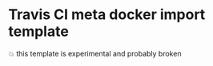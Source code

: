 Travis CI meta docker import template
=====================================

:boom: this template is experimental and probably broken
